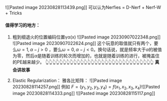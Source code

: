![[Pasted image 20230828113439.png]]
可以认为Nerfies = D-Nerf + Nerf-W + Tricks

#### 值得学习的地方：
1. 粗到细退火的位置编码位置γα(x)
![[Pasted image 20230907022348.png]]
![[Pasted image 20230907022624.png]]
这个玩意的取值就只有两个，要么$\omega=1,\alpha-j>0$ ，要么$\omega=0,\alpha-j<0$。换句话说，就是频率大于$\alpha$的被值为零，然后$\alpha$是随着训练的轮次而增加的，也就是随着训练的进行，被掩盖住的PE越来越少。
👆👆👆👆👆👆👆👆👆👆👆👆👆👆👆👆👆👆👆👆👆👆👆👆👆👆👆👆👆👆👆
**真会讲故事**

2. Elastic Regularization：
   雅各比矩阵：
   ![[Pasted image 20230828114257.png]]
   例如
   $F = (y_1,y_2,y_3,y_4)=f(x_1,x_2,x_3,x_4)$![[Pasted image 20230828114333.png]]
   ![[Pasted image 20230828115117.png]]
   
   
